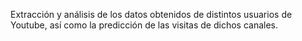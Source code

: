 
Extracción y análisis de los datos obtenidos de distintos usuarios de Youtube, así como la predicción de las visitas de dichos canales.